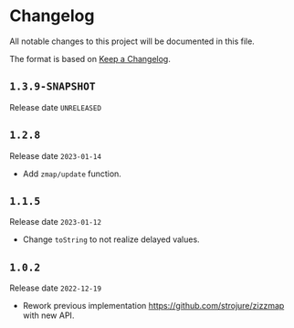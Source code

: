 # Changelog

All notable changes to this project will be documented in this file.

The format is based on [Keep a Changelog](https://keepachangelog.com/en/1.0.0/).

## `1.3.9-SNAPSHOT`

Release date `UNRELEASED`

## `1.2.8`

Release date `2023-01-14`

- Add `zmap/update` function.

## `1.1.5`

Release date `2023-01-12`

- Change `toString` to not realize delayed values.

## `1.0.2`

Release date `2022-12-19`

- Rework previous implementation https://github.com/strojure/zizzmap 
  with new API.
